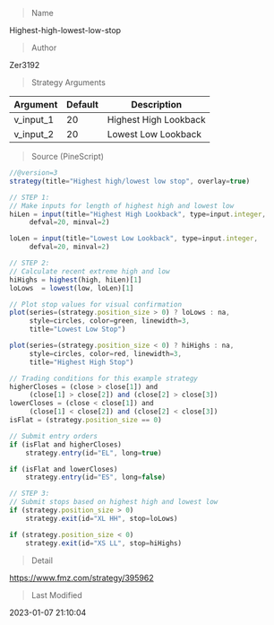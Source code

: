 
> Name

Highest-high-lowest-low-stop

> Author

Zer3192



> Strategy Arguments



|Argument|Default|Description|
|----|----|----|
|v_input_1|20|Highest High Lookback|
|v_input_2|20|Lowest Low Lookback|


> Source (PineScript)

``` javascript
//@version=3
strategy(title="Highest high/lowest low stop", overlay=true)

// STEP 1:
// Make inputs for length of highest high and lowest low
hiLen = input(title="Highest High Lookback", type=input.integer,
     defval=20, minval=2)

loLen = input(title="Lowest Low Lookback", type=input.integer,
     defval=20, minval=2)

// STEP 2:
// Calculate recent extreme high and low
hiHighs = highest(high, hiLen)[1]
loLows  = lowest(low, loLen)[1]

// Plot stop values for visual confirmation
plot(series=(strategy.position_size > 0) ? loLows : na,
     style=circles, color=green, linewidth=3,
     title="Lowest Low Stop")

plot(series=(strategy.position_size < 0) ? hiHighs : na,
     style=circles, color=red, linewidth=3,
     title="Highest High Stop")

// Trading conditions for this example strategy
higherCloses = (close > close[1]) and
     (close[1] > close[2]) and (close[2] > close[3])
lowerCloses = (close < close[1]) and
     (close[1] < close[2]) and (close[2] < close[3])
isFlat = (strategy.position_size == 0)

// Submit entry orders
if (isFlat and higherCloses)
    strategy.entry(id="EL", long=true)

if (isFlat and lowerCloses)
    strategy.entry(id="ES", long=false)

// STEP 3:
// Submit stops based on highest high and lowest low
if (strategy.position_size > 0)
    strategy.exit(id="XL HH", stop=loLows)

if (strategy.position_size < 0)
    strategy.exit(id="XS LL", stop=hiHighs)
```

> Detail

https://www.fmz.com/strategy/395962

> Last Modified

2023-01-07 21:10:04
